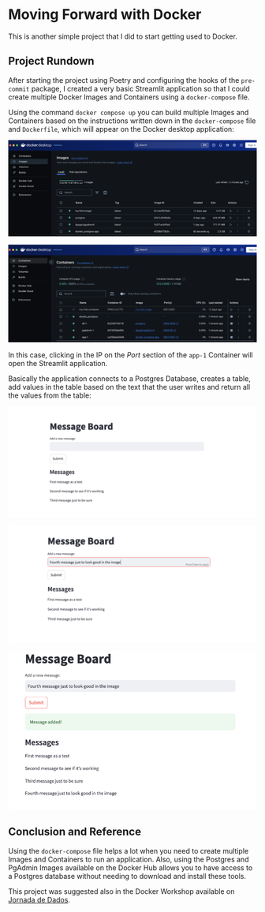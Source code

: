 # Moving Forward with Docker
This is another simple project that I did to start getting used to Docker.

## Project Rundown
After starting the project using Poetry and configuring the hooks of the ```pre-commit``` package, I created a very basic Streamlit application so that I could create multiple Docker Images and Containers using a ```docker-compose``` file.

Using the command ```docker compose up``` you can build multiple Images and Containers based on the instructions written down in the ```docker-compose``` file and ```Dockerfile```, which will appear on the Docker desktop application:

![Docker Image](pics/docker_images.png)

![Docker Container](pics/docker_container.png)

In this case, clicking in the IP on the _Port_ section of the ```app-1``` Container will open the Streamlit application.

Basically the application connects to a Postgres Database, creates a table, add values in the table based on the text that the user writes and return all the values from the table:

![First Message Board print](pics/board_one.png)

![Second Message Board print](pics/board_two.png)

![Third Message Board print](pics/board_three.png)

## Conclusion and Reference
Using the ```docker-compose``` file helps a lot when you need to create multiple Images and Containers to run an application. Also, using the Postgres and PgAdmin Images available on the Docker Hub allows you to have access to a Postgres database without needing to download and install these tools.

This project was suggested also in the Docker Workshop available on [Jornada de Dados](https://suajornadadedados.com.br/).
